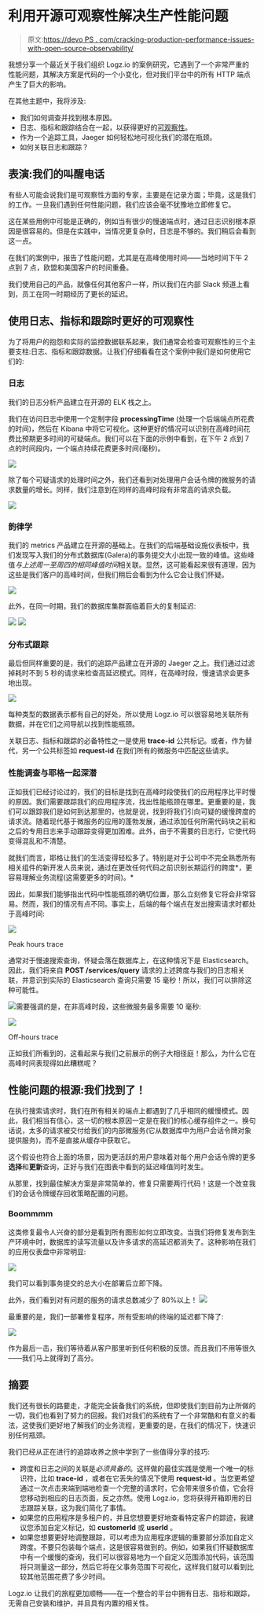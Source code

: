 # 利用开源可观察性解决生产性能问题

> 原文:[https://devo PS . com/cracking-production-performance-issues-with-open-source-observability/](https://devops.com/cracking-production-performance-issues-with-open-source-observability/)

我想分享一个最近关于我们组织 Logz.io 的案例研究，它遇到了一个非常严重的性能问题，其解决方案是代码的一个小变化，但对我们平台中的所有 HTTP 端点产生了巨大的影响。

在其他主题中，我将涉及:

*   我们如何调查并找到根本原因。
*   日志、指标和跟踪结合在一起，以获得更好的[可观察性](https://devops.com/?s=observability)。
*   作为一个追踪工具，Jaeger 如何轻松地可视化我们的潜在瓶颈。
*   如何关联日志和跟踪？

## **表演:我们的叫醒电话**

有些人可能会说我们是可观察性方面的专家，主要是在记录方面；毕竟，这是我们的工作。一旦我们遇到任何性能问题，我们应该会毫不犹豫地立即修复它。

这在某些用例中可能是正确的，例如当有很少的慢速端点时，通过日志识别根本原因是很容易的。但是在实践中，当情况更复杂时，日志是不够的。我们稍后会看到这一点。

在我们的案例中，报告了性能问题，尤其是在高峰使用时间——当地时间下午 2 点到 7 点，欧盟和美国客户的时间重叠。

我们使用自己的产品，就像任何其他客户一样，所以我们在内部 Slack 频道上看到，员工在同一时期经历了更长的延迟。

## 使用日志、指标和跟踪时更好的可观察性

为了将用户的抱怨和实际的监控数据联系起来，我们通常会检查可观察性的三个主要支柱:日志、指标和跟踪数据。让我们仔细看看在这个案例中我们是如何使用它们的:

### 日志

我们的日志分析产品建立在开源的 ELK 栈之上。

我们在访问日志中使用一个定制字段 **processingTime** (处理一个后端端点所花费的时间)，然后在 Kibana 中将它可视化。这种更好的情况可以识别在高峰时间花费比预期更多时间的可疑端点。我们可以在下面的示例中看到，在下午 2 点到 7 点的时间段内，一个端点持续花费更多时间(毫秒)。

![](../Images/ad1af5b39e06a18d0150b6ad7a9fc1f8.png)

除了每个可疑请求的处理时间之外，我们还看到对处理用户会话令牌的微服务的请求数量的增长。同样，我们注意到在同样的高峰时段有非常高的请求负载。

![](../Images/967ae9f9c3a4c80c9303f10287a1036e.png)

### 韵律学

我们的 metrics 产品建立在开源的基础上。在我们的后端基础设施仪表板中，我们发现写入我们的分布式数据库(Galera)的事务提交大小出现一致的峰值。这些峰值*与上述周一至周四的相同峰值时间*相关联。显然，这可能看起来很有道理，因为这些是我们客户的高峰时间，但我们稍后会看到为什么它会让我们怀疑。

![](../Images/b34300d5d91471718dd3c5a77c79cd71.png)

此外，在同一时期，我们的数据库集群面临着巨大的复制延迟:

![](../Images/2706509bce291e794ae9f9c4544ccdd1.png) ![](../Images/ad88afc5b62f3ab54d98c4d3404ba116.png)

### **分布式跟踪**

最后但同样重要的是，我们的追踪产品建立在开源的 Jaeger 之上。我们通过过滤掉耗时不到 5 秒的请求来检查高延迟模式。同样，在高峰时段，慢速请求会更多地出现。

![](../Images/f409726afac04bfd10cdedc84a43b5d9.png)

每种类型的数据表示都有自己的好处，所以使用 Logz.io 可以很容易地关联所有数据，并在它们之间导航以找到性能瓶颈。

关联日志、指标和跟踪的必备特性之一是使用 **trace-id** 公共标记。或者，作为替代，另一个公共标签如 **request-id** 在我们所有的微服务中匹配这些请求。

### **性能调查与耶格一起深潜**

正如我们已经讨论过的，我们的目标是找到在高峰时段使我们的应用程序比平时慢的原因。我们需要跟踪我们的应用程序流，找出性能瓶颈在哪里。更重要的是，我们可以跟踪我们是如何到达那里的，也就是说，找到将我们引向可疑的缓慢跨度的请求流。随着现代基于微服务的应用的蓬勃发展，通过添加任何所需代码块之前和之后的专用日志来手动跟踪变得更加困难。此外，由于不需要的日志行，它使代码变得混乱和不清楚。

就我们而言，耶格让我们的生活变得轻松多了。特别是对于公司中不完全熟悉所有相关组件的新开发人员来说，通过在更改任何代码之前识别长期运行的跨度*，更容易理解业务流程(这需要更多的时间)。*

因此，如果我们能够指出代码中性能瓶颈的确切位置，那么立刻修复它将会非常容易。然而，我们的情况有点不同。事实上，后端的每个端点在发出搜索请求时都处于高峰时间:

![](../Images/0d9e8eef8e92a37858a893604cf55354.png)

Peak hours trace

通常对于慢速搜索查询，怀疑会落在数据库上，在这种情况下是 Elasticsearch。因此，我们将来自 **POST /services/query** 请求的上述跨度与我们的日志相关联，并意识到实际的 Elasticsearch 查询只需要 15 毫秒！所以，我们可以排除这种可能性。

![](../Images/b2fd192b3f6b97d522aa1681b34c3742.png)需要强调的是，在非高峰时段，这些微服务最多需要 10 毫秒:

![](../Images/de7e737a7fb759a18d0a5171149d3ec9.png)

Off-hours trace

正如我们所看到的，这看起来与我们之前展示的例子大相径庭！那么，为什么它在高峰时间表现得如此糟糕呢？

## 性能问题的根源:我们找到了！

在执行搜索请求时，我们在所有相关的端点上都遇到了几乎相同的缓慢模式。因此，我们相当有信心，这一切的根本原因一定是在我们的核心缓存组件之一。换句话说，太多的请求被交付给我们的内部微服务(它从数据库中为用户会话令牌对象提供服务)，而不是直接从缓存中获取它。

这个假设也符合上面的场景，因为更活跃的用户意味着对每个用户会话令牌的更多**选择**和**更新**查询，正好与我们在图表中看到的延迟峰值同时发生。

从那里，找到最佳解决方案是非常简单的，修复只需要两行代码！这是一个改变我们的会话令牌缓存回收策略配置的问题。

### Boommmm

这类修复最令人兴奋的部分是看到所有图形如何立即改变。当我们将修复发布到生产环境中时，数据库的读写流量以及许多请求的高延迟都消失了。这种影响在我们的应用仪表盘中非常明显:

![](../Images/1cda1b51bd90a375bdc9956c0ccadbef.png)

我们可以看到事务提交的总大小在部署后立即下降。

此外，我们看到对有问题的服务的请求总数减少了 80%以上！
![](../Images/7fafa834fe59d4543a24fe0cab5c1fbc.png)

最重要的是，我们一部署修复程序，所有受影响的终端的延迟都下降了:

![](../Images/485da9caf501bd42146d9ae0f9c6eb3a.png)

作为最后一击，我们等待着从客户那里听到任何积极的反馈。而且我们不用等很久——我们马上就得到了高分。

## 摘要

我们还有很长的路要走，才能完全装备我们的系统，但即使我们到目前为止所做的一切，我们也看到了努力的回报。我们对我们的系统有了一个非常酷和有意义的看法，这使我们更好地了解我们的业务流程，更重要的是，在我们的情况下，快速识别任何瓶颈。

我们已经从正在进行的追踪收养之旅中学到了一些值得分享的技巧:

*   跨度和日志之间的关联是*必须具备的*。这样做的最佳实践是使用一个唯一的标识符，比如 **trace-id** ，或者在它丢失的情况下使用 **request-id** 。当您更希望通过一次点击来端到端地检查一个完整的请求时，它会带来很多价值，它会将您移动到相应的日志页面，反之亦然。使用 Logz.io，您将获得开箱即用的日志跟踪关联，这为我们简化了事情。
*   如果您的应用程序是多租户的，并且您想要更好地查看特定客户的踪迹，我建议您添加自定义标记，如 **customerId** 或 **userId** 。
*   如果您想要更好地调整跟踪，可以考虑为应用程序逻辑的重要部分添加自定义跨度。不要只包装每个端点，这是很容易做到的。例如，如果我们怀疑数据库中有一个缓慢的查询，我们可以很容易地为一个自定义范围添加代码，该范围将只测量这一部分，然后它将在父事务范围下可视化，这样我们就可以看到比较其他范围花费了多少时间。

Logz.io 让我们的旅程更加顺畅——在一个整合的平台中拥有日志、指标和跟踪，无需自己安装和维护，并且具有内置的相关性。